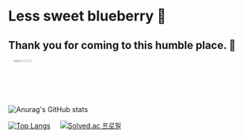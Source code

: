 <h1> Less sweet blueberry 🍇 </h1>
<h2>Thank you for coming to this humble place. 👋</h2>

<a href="https://www.instagram.com/_gz_gang/">
  <img src="http://img.shields.io/badge/-_gz_gang-E4405F?style=flat&logo=Instagram&logoColor=E8E8E8&link=https://www.instagram.com/_gz_gang/"style="height : 2%; width: 4vw; margin-left : 10px; margin-right : 10px;"/>
</a>

<br>

![Anurag's GitHub stats](https://github-readme-stats.vercel.app/api?username=gyojinnK&show_icons=true&theme=nord )

[![Top Langs](https://github-readme-stats.vercel.app/api/top-langs/?username=gyojinnK&layout=compact&theme=nord&langs_count=9)](https://github.com/anuraghazra/github-readme-stats) &nbsp;&nbsp;&nbsp; [![Solved.ac 프로필](http://mazassumnida.wtf/api/v2/generate_badge?boj=ksmug1998)](https://solved.ac/ksmug1998)


<!--
**gyojinnK/gyojinnK** is a ✨ _special_ ✨ repository because its `README.md` (this file) appears on your GitHub profile.

Here are some ideas to get you started:



- 🔭 I’m currently working on ...
- 🌱 I’m currently learning ...
- 👯 I’m looking to collaborate on ...
- 🤔 I’m looking for help with ...
- 💬 Ask me about ...
- 📫 How to reach me: ...
- 😄 Pronouns: ...
- ⚡ Fun fact: ...
-->
